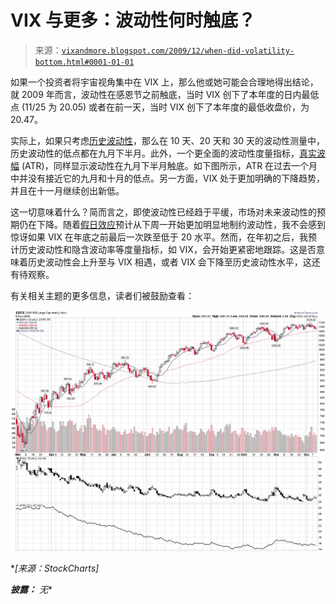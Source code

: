 <!--yml

类别：未分类

日期：2024-05-18 17:20:33

-->

# VIX 与更多：波动性何时触底？

> 来源：[`vixandmore.blogspot.com/2009/12/when-did-volatility-bottom.html#0001-01-01`](http://vixandmore.blogspot.com/2009/12/when-did-volatility-bottom.html#0001-01-01)

如果一个投资者将宇宙视角集中在 VIX 上，那么他或她可能会合理地得出结论，就 2009 年而言，波动性在感恩节之前触底，当时 VIX 创下了本年度的日内最低点 (11/25 为 20.05) 或者在前一天，当时 VIX 创下了本年度的最低收盘价，为 20.47。

实际上，如果只考虑[历史波动性](http://vixandmore.blogspot.com/search/label/historical%20volatility)，那么在 10 天、20 天和 30 天的波动性测量中，历史波动性的低点都在九月下半月。此外，一个更全面的波动性度量指标，[真实波幅](http://vixandmore.blogspot.com/search/label/average%20true%20range) (ATR)，同样显示波动性在九月下半月触底。如下图所示，ATR 在过去一个月中并没有接近它的九月和十月的低点。另一方面，VIX 处于更加明确的下降趋势，并且在十一月继续创出新低。

这一切意味着什么？简而言之，即使波动性已经趋于平缓，市场对未来波动性的预期仍在下降。随着[假日效应](http://vixandmore.blogspot.com/search/label/Holiday%20Effect)预计从下周一开始更加明显地制约波动性，我不会感到惊讶如果 VIX 在年底之前最后一次跌至低于 20 水平。然而，在年初之后，我预计历史波动性和隐含波动率等度量指标，如 VIX，会开始更紧密地跟踪。这是否意味着历史波动性会上升至与 VIX 相遇，或者 VIX 会下降至历史波动性水平，这还有待观察。

有关相关主题的更多信息，读者们被鼓励查看：

![](img/3952eb4335633d2a331417cbc5079a16.png)

**[来源：StockCharts]*

****披露：*** *无***
